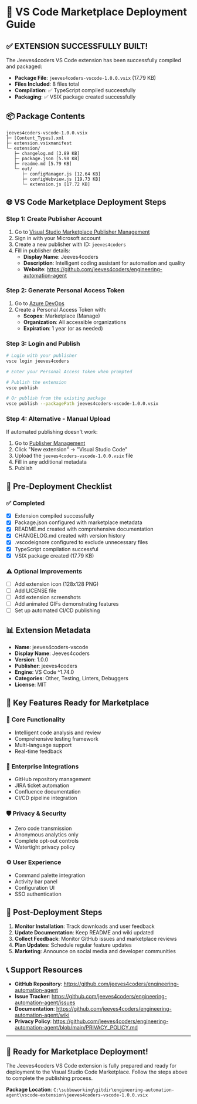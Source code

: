 # 🚀 VS Code Marketplace Deployment Guide

## ✅ **EXTENSION SUCCESSFULLY BUILT!**

The Jeeves4coders VS Code extension has been successfully compiled and packaged:

- **Package File**: `jeeves4coders-vscode-1.0.0.vsix` (17.79 KB)
- **Files Included**: 8 files total
- **Compilation**: ✅ TypeScript compiled successfully
- **Packaging**: ✅ VSIX package created successfully

## 📦 **Package Contents**

```
jeeves4coders-vscode-1.0.0.vsix
├─ [Content_Types].xml
├─ extension.vsixmanifest
└─ extension/
   ├─ changelog.md [3.89 KB]
   ├─ package.json [5.98 KB]
   ├─ readme.md [5.79 KB]
   └─ out/
      ├─ configManager.js [12.64 KB]
      ├─ configWebview.js [19.73 KB]
      └─ extension.js [17.72 KB]
```

## 🌐 **VS Code Marketplace Deployment Steps**

### Step 1: Create Publisher Account
1. Go to [Visual Studio Marketplace Publisher Management](https://marketplace.visualstudio.com/manage/publishers/)
2. Sign in with your Microsoft account
3. Create a new publisher with ID: `jeeves4coders`
4. Fill in publisher details:
   - **Display Name**: Jeeves4coders
   - **Description**: Intelligent coding assistant for automation and quality
   - **Website**: https://github.com/jeeves4coders/engineering-automation-agent

### Step 2: Generate Personal Access Token
1. Go to [Azure DevOps](https://dev.azure.com/)
2. Create a Personal Access Token with:
   - **Scopes**: Marketplace (Manage)
   - **Organization**: All accessible organizations
   - **Expiration**: 1 year (or as needed)

### Step 3: Login and Publish
```bash
# Login with your publisher
vsce login jeeves4coders

# Enter your Personal Access Token when prompted

# Publish the extension
vsce publish

# Or publish from the existing package
vsce publish --packagePath jeeves4coders-vscode-1.0.0.vsix
```

### Step 4: Alternative - Manual Upload
If automated publishing doesn't work:
1. Go to [Publisher Management](https://marketplace.visualstudio.com/manage/publishers/jeeves4coders)
2. Click "New extension" → "Visual Studio Code"
3. Upload the `jeeves4coders-vscode-1.0.0.vsix` file
4. Fill in any additional metadata
5. Publish

## 🔧 **Pre-Deployment Checklist**

### ✅ **Completed**
- [x] Extension compiled successfully
- [x] Package.json configured with marketplace metadata
- [x] README.md created with comprehensive documentation
- [x] CHANGELOG.md created with version history
- [x] .vscodeignore configured to exclude unnecessary files
- [x] TypeScript compilation successful
- [x] VSIX package created (17.79 KB)

### ⚠️ **Optional Improvements**
- [ ] Add extension icon (128x128 PNG)
- [ ] Add LICENSE file
- [ ] Add extension screenshots
- [ ] Add animated GIFs demonstrating features
- [ ] Set up automated CI/CD publishing

## 📊 **Extension Metadata**

- **Name**: jeeves4coders-vscode
- **Display Name**: Jeeves4coders
- **Version**: 1.0.0
- **Publisher**: jeeves4coders
- **Engine**: VS Code ^1.74.0
- **Categories**: Other, Testing, Linters, Debuggers
- **License**: MIT

## 🎯 **Key Features Ready for Marketplace**

### 🤖 **Core Functionality**
- Intelligent code analysis and review
- Comprehensive testing framework
- Multi-language support
- Real-time feedback

### 🔗 **Enterprise Integrations**
- GitHub repository management
- JIRA ticket automation
- Confluence documentation
- CI/CD pipeline integration

### 🛡️ **Privacy & Security**
- Zero code transmission
- Anonymous analytics only
- Complete opt-out controls
- Watertight privacy policy

### ⚙️ **User Experience**
- Command palette integration
- Activity bar panel
- Configuration UI
- SSO authentication

## 🚀 **Post-Deployment Steps**

1. **Monitor Installation**: Track downloads and user feedback
2. **Update Documentation**: Keep README and wiki updated
3. **Collect Feedback**: Monitor GitHub issues and marketplace reviews
4. **Plan Updates**: Schedule regular feature updates
5. **Marketing**: Announce on social media and developer communities

## 📞 **Support Resources**

- **GitHub Repository**: https://github.com/jeeves4coders/engineering-automation-agent
- **Issue Tracker**: https://github.com/jeeves4coders/engineering-automation-agent/issues
- **Documentation**: https://github.com/jeeves4coders/engineering-automation-agent/wiki
- **Privacy Policy**: https://github.com/jeeves4coders/engineering-automation-agent/blob/main/PRIVACY_POLICY.md

---

## 🎉 **Ready for Marketplace Deployment!**

The Jeeves4coders VS Code extension is fully prepared and ready for deployment to the Visual Studio Code Marketplace. Follow the steps above to complete the publishing process.

**Package Location**: `C:\subbuworking\gitdir\engineering-automation-agent\vscode-extension\jeeves4coders-vscode-1.0.0.vsix`
